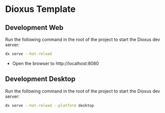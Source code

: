 # Dioxus Template

## Development Web

Run the following command in the root of the project to start the Dioxus dev server:

```bash
dx serve --hot-reload
```

- Open the browser to http://localhost:8080

## Development Desktop

Run the following command in the root of the project to start the Dioxus dev server:

```bash
dx serve --hot-reload --platform desktop
```
